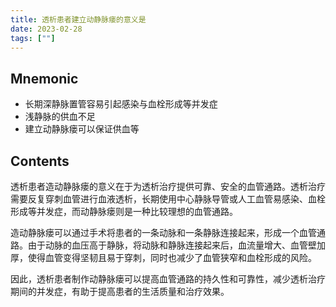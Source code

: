 ```yaml
---
title: 透析患者建立动静脉瘘的意义是
date: 2023-02-28
tags: [""]
--- 
```


## Mnemonic

- 长期深静脉置管容易引起感染与血栓形成等并发症
- 浅静脉的供血不足
- 建立动静脉瘘可以保证供血等

## Contents

透析患者造动静脉瘘的意义在于为透析治疗提供可靠、安全的血管通路。透析治疗需要反复穿刺血管进行血液透析，长期使用中心静脉导管或人工血管易感染、血栓形成等并发症，而动静脉瘘则是一种比较理想的血管通路。

造动静脉瘘可以通过手术将患者的一条动脉和一条静脉连接起来，形成一个血管通路。由于动脉的血压高于静脉，将动脉和静脉连接起来后，血流量增大、血管壁加厚，使得血管变得坚韧且易于穿刺，同时也减少了血管狭窄和血栓形成的风险。

因此，透析患者制作动静脉瘘可以提高血管通路的持久性和可靠性，减少透析治疗期间的并发症，有助于提高患者的生活质量和治疗效果。
